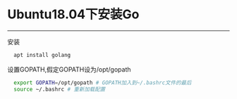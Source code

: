 # Ubuntu18.04下安装Go

---

安装

```bash
  apt install golang
```

设置GOPATH,假定GOPATH设为/opt/gopath

```bash
  export GOPATH=/opt/gopath # GOPATH加入到~/.bashrc文件的最后
  source ~/.bashrc # 重新加载配置
```



